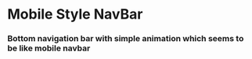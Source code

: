 # Mobile Style NavBar
### Bottom navigation bar with simple animation which seems to be like mobile navbar
